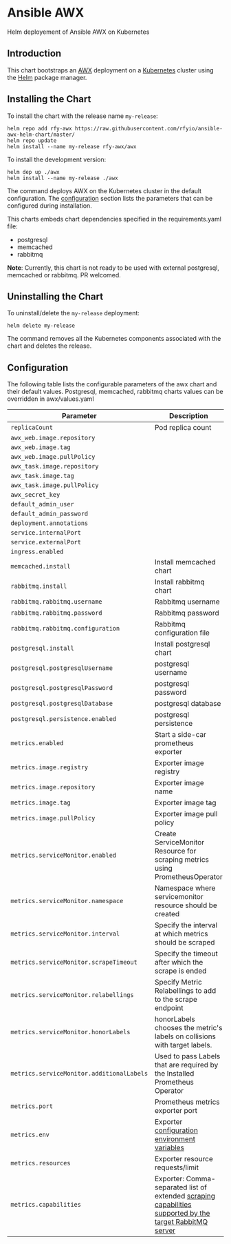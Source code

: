 # Ansible AWX

Helm deployement of Ansible AWX on Kubernetes

## Introduction

This chart bootstraps an [AWX](https://github.com/ansible/awx) deployment on
a [Kubernetes](http://kubernetes.io) cluster using the [Helm](https://helm.sh)
package manager.

## Installing the Chart

To install the chart with the release name `my-release`:

```console
helm repo add rfy-awx https://raw.githubusercontent.com/rfyio/ansible-awx-helm-chart/master/
helm repo update
helm install --name my-release rfy-awx/awx
```

To install the development version:

```console
helm dep up ./awx
helm install --name my-release ./awx
```

The command deploys AWX on the Kubernetes cluster in the default configuration.
The [configuration](#configuration) section lists the parameters that can be configured
during installation.

This charts embeds chart dependencies specified in the requirements.yaml file:

- postgresql
- memcached
- rabbitmq

**Note**: Currently, this chart is not ready to be used with external postgresql,
memcached or rabbitmq. PR welcomed.

## Uninstalling the Chart

To uninstall/delete the `my-release` deployment:

```console
helm delete my-release
```

The command removes all the Kubernetes components associated with the chart
and deletes the release.

## Configuration

The following table lists the configurable parameters of the
awx chart and their default values.
Postgresql, memcached, rabbitmq charts values can be overridden in
awx/values.yaml

Parameter | Description | Default
--------- | ----------- | -------
`replicaCount` | Pod replica count | `1`
`awx_web.image.repository` |  | `ansible/awx_web`
`awx_web.image.tag` |  | `2.1.2`
`awx_web.image.pullPolicy` |  | `IfNotPresent`
`awx_task.image.repository` |  | `ansible/awx_task`
`awx_task.image.tag` |  | `2.1.2`
`awx_task.image.pullPolicy` |  | `IfNotPresent`
`awx_secret_key` |  | `awxsecret`
`default_admin_user` |  | `admin`
`default_admin_password` |  | `password`
`deployment.annotations` |  | `{}`
`service.internalPort` |  | `8052`
`service.externalPort` |  | `8052`
`ingress.enabled` |  | `false`
`memcached.install` | Install memcached chart | `true`
`rabbitmq.install` | Install rabbitmq chart | `true`
`rabbitmq.rabbitmq.username` | Rabbitmq username | `awx`
`rabbitmq.rabbitmq.password` | Rabbitmq password| `awx`
`rabbitmq.rabbitmq.configuration` | Rabbitmq configuration file| cf values.yaml
`postgresql.install` | Install postgresql chart | `true`
`postgresql.postgresqlUsername` | postgresql username | `postgres`
`postgresql.postgresqlPassword` | postgresql password | `awx`
`postgresql.postgresqlDatabase` | postgresql database | `awx`
`postgresql.persistence.enabled` | postgresql persistence | `true`
`metrics.enabled` | Start a side-car prometheus exporter | `false`
`metrics.image.registry` | Exporter image registry | `docker.io`
`metrics.image.repository` | Exporter image name | `bitnami/rabbitmq-exporter`
`metrics.image.tag` | Exporter image tag | `{TAG_NAME}`
`metrics.image.pullPolicy` | Exporter image pull policy | `IfNotPresent`
`metrics.serviceMonitor.enabled` | Create ServiceMonitor Resource for scraping metrics using PrometheusOperator | `false`
`metrics.serviceMonitor.namespace` | Namespace where servicemonitor resource should be created | `nil`
`metrics.serviceMonitor.interval` | Specify the interval at which metrics should be scraped | `30s`
`metrics.serviceMonitor.scrapeTimeout`| Specify the timeout after which the scrape is ended | `nil`
`metrics.serviceMonitor.relabellings`| Specify Metric Relabellings to add to the scrape endpoint | `nil`
`metrics.serviceMonitor.honorLabels` | honorLabels chooses the metric's labels on collisions with target labels. | `false`
`metrics.serviceMonitor.additionalLabels`| Used to pass Labels that are required by the Installed Prometheus Operator | `{}`
`metrics.port` | Prometheus metrics exporter port | `9419`
`metrics.env` | Exporter [configuration environment variables](https://github.com/kbudde/rabbitmq_exporter#configuration) | `{}`
`metrics.resources` | Exporter resource requests/limit | `nil`
`metrics.capabilities` | Exporter: Comma-separated list of extended [scraping capabilities supported by the target RabbitMQ server](https://github.com/kbudde/rabbitmq_exporter#extended-rabbitmq-capabilities) | `bert,no_sort`
